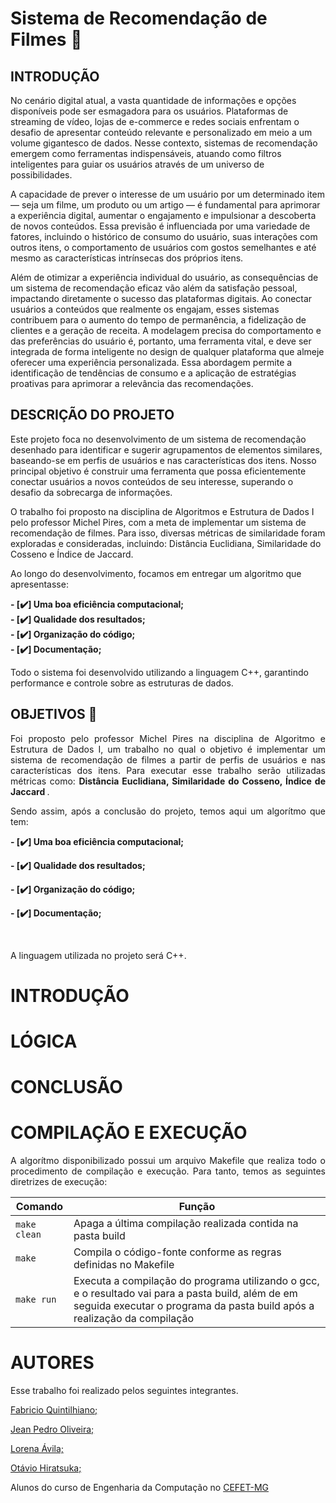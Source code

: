 # Sistema de Recomendação de Filmes 🎥

## INTRODUÇÃO

<p>No cenário digital atual, a vasta quantidade de informações e opções disponíveis pode ser esmagadora para os usuários. Plataformas de streaming de vídeo, lojas de e-commerce e redes sociais enfrentam o desafio de apresentar conteúdo relevante e personalizado em meio a um volume gigantesco de dados. Nesse contexto, sistemas de recomendação emergem como ferramentas indispensáveis, atuando como filtros inteligentes para guiar os usuários através de um universo de possibilidades.

A capacidade de prever o interesse de um usuário por um determinado item — seja um filme, um produto ou um artigo — é fundamental para aprimorar a experiência digital, aumentar o engajamento e impulsionar a descoberta de novos conteúdos. Essa previsão é influenciada por uma variedade de fatores, incluindo o histórico de consumo do usuário, suas interações com outros itens, o comportamento de usuários com gostos semelhantes e até mesmo as características intrínsecas dos próprios itens.

Além de otimizar a experiência individual do usuário, as consequências de um sistema de recomendação eficaz vão além da satisfação pessoal, impactando diretamente o sucesso das plataformas digitais. Ao conectar usuários a conteúdos que realmente os engajam, esses sistemas contribuem para o aumento do tempo de permanência, a fidelização de clientes e a geração de receita. A modelagem precisa do comportamento e das preferências do usuário é, portanto, uma ferramenta vital, e deve ser integrada de forma inteligente no design de qualquer plataforma que almeje oferecer uma experiência personalizada. Essa abordagem permite a identificação de tendências de consumo e a aplicação de estratégias proativas para aprimorar a relevância das recomendações.</p>

## DESCRIÇÃO DO PROJETO 
<p>Este projeto foca no desenvolvimento de um sistema de recomendação desenhado para identificar e sugerir agrupamentos de elementos similares, baseando-se em perfis de usuários e nas características dos itens. Nosso principal objetivo é construir uma ferramenta que possa eficientemente conectar usuários a novos conteúdos de seu interesse, superando o desafio da sobrecarga de informações.

O trabalho foi proposto na disciplina de Algoritmos e Estrutura de Dados I pelo professor Michel Pires, com a meta de implementar um sistema de recomendação de filmes. Para isso, diversas métricas de similaridade foram exploradas e consideradas, incluindo: Distância Euclidiana, Similaridade do Cosseno e Índice de Jaccard.

Ao longo do desenvolvimento, focamos em entregar um algoritmo que apresentasse:

  <b>- [✔️] Uma boa eficiência computacional;</br></b>
  <b>- [✔️] Qualidade dos resultados;</br></b>
  <b>- [✔️] Organização do código;</br></b>
  <b>- [✔️] Documentação;</br></b>

Todo o sistema foi desenvolvido utilizando a linguagem C++, garantindo performance e controle sobre as estruturas de dados.</p>

## OBJETIVOS 🎯

<div align= "justify" >
  <p> Foi proposto pelo professor Michel Pires na disciplina de Algoritmo e Estrutura de Dados I, um trabalho no qual o objetivo é implementar um sistema de recomendação de filmes a partir de perfis de usuários e nas características dos itens. Para executar esse trabalho serão utilizadas métricas como: <b> Distância Euclidiana, Similaridade do Cosseno, Índice de Jaccard </b>. </p>

  <p>Sendo assim, após a conclusão do projeto, temos aqui um algorítmo que tem: </br></p>
  <b>- [✔️] Uma boa eficiência computacional;</br></b>
  
  <b>- [✔️] Qualidade dos resultados;</br></b>
  
  <b>- [✔️] Organização do código;</br></b>
  
  <b>- [✔️] Documentação;</br></b>

  </br><p> A linguagem utilizada no projeto será C++.</p>

  # INTRODUÇÃO

  # LÓGICA

  # CONCLUSÃO

  

  # COMPILAÇÃO E EXECUÇÃO
</hr>
A algorítmo disponibilizado possui um arquivo Makefile que realiza todo o procedimento de compilação e execução. Para tanto, temos as seguintes diretrizes de execução:

| Comando                |  Função                                                                                           |                     
| -----------------------| ------------------------------------------------------------------------------------------------- |
|  `make clean`          | Apaga a última compilação realizada contida na pasta build                                        |
|  `make`              	 | Compila o código-fonte conforme as regras definidas no Makefile | 
|  `make run`            | Executa a compilação do programa utilizando o gcc, e o resultado vai para a pasta build, além de em seguida executar o programa da pasta build após a realização da compilação |

# AUTORES

Esse trabalho foi realizado pelos seguintes integrantes.

[Fabricio Quintilhiano;](https://github.com/F-Quintilhiano)

[Jean Pedro Oliveira;](https://github.com/Jeanaraga)

[Lorena Ávila;](https://github.com/Lorenaavila20)

[Otávio Hiratsuka;](https://github.com/otaviohiratsuka)

Alunos do curso de Engenharia da Computação no [CEFET-MG](https://www.cefetmg.br)




















  
</div>
